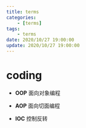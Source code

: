```yaml
---
title: terms
categories: 
	- [terms]
tags:
	- terms
date: 2020/10/27 19:00:00
update: 2020/10/27 19:00:00
---
```


# coding

- **OOP** 面向对象编程

- **AOP** 面向切面编程
- **IOC**  控制反转